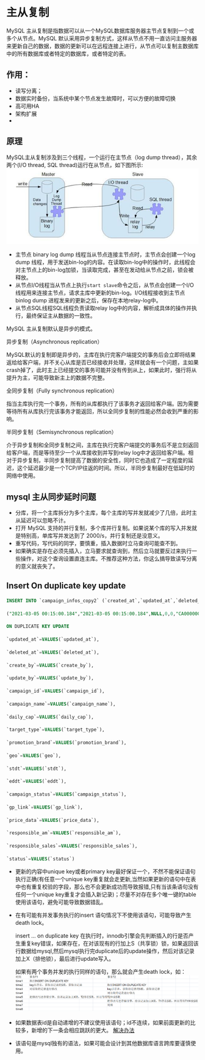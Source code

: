 # 主从复制

MySQL 主从复制是指数据可以从一个MySQL数据库服务器主节点复制到一个或多个从节点。MySQL 默认采用异步复制方式，这样从节点不用一直访问主服务器来更新自己的数据，数据的更新可以在远程连接上进行，从节点可以复制主数据库中的所有数据库或者特定的数据库，或者特定的表。

## 作用：
- 读写分离；
- 数据实时备份，当系统中某个节点发生故障时，可以方便的故障切换
- 高可用HA
- 架构扩展
- 
## 原理
MySQL主从复制涉及到三个线程，一个运行在主节点（log dump thread），其余两个(I/O thread, SQL thread)运行在从节点，如下图所示:
![](img/v2-1b0c3f31bd398c39b9e0930059b0ca24_b.jpg)

- 主节点 binary log dump 线程当从节点连接主节点时，主节点会创建一个log dump 线程，用于发送bin-log的内容。在读取bin-log中的操作时，此线程会对主节点上的bin-log加锁，当读取完成，甚至在发动给从节点之前，锁会被释放。
- 从节点I/O线程当从节点上执行`start slave`命令之后，从节点会创建一个I/O线程用来连接主节点，请求主库中更新的bin-log。I/O线程接收到主节点binlog dump 进程发来的更新之后，保存在本地relay-log中。
- 从节点SQL线程SQL线程负责读取relay log中的内容，解析成具体的操作并执行，最终保证主从数据的一致性。

MySQL 主从复制默认是异步的模式。

异步复制（Asynchronous replication）

MySQL默认的复制即是异步的，主库在执行完客户端提交的事务后会立即将结果返给给客户端，并不关心从库是否已经接收并处理，这样就会有一个问题，主如果crash掉了，此时主上已经提交的事务可能并没有传到从上，如果此时，强行将从提升为主，可能导致新主上的数据不完整。

全同步复制（Fully synchronous replication）

指当主库执行完一个事务，所有的从库都执行了该事务才返回给客户端。因为需要等待所有从库执行完该事务才能返回，所以全同步复制的性能必然会收到严重的影响。

半同步复制（Semisynchronous replication）

介于异步复制和全同步复制之间，主库在执行完客户端提交的事务后不是立刻返回给客户端，而是等待至少一个从库接收到并写到relay log中才返回给客户端。相对于异步复制，半同步复制提高了数据的安全性，同时它也造成了一定程度的延迟，这个延迟最少是一个TCP/IP往返的时间。所以，半同步复制最好在低延时的网络中使用。

## mysql 主从同步延时问题
- 分库，将一个主库拆分为多个主库，每个主库的写并发就减少了几倍，此时主从延迟可以忽略不计。
- 打开 MySQL 支持的并行复制，多个库并行复制。如果说某个库的写入并发就是特别高，单库写并发达到了 2000/s，并行复制还是没意义。
- 重写代码，写代码的同学，要慎重，插入数据时立马查询可能查不到。
- 如果确实是存在必须先插入，立马要求就查询到，然后立马就要反过来执行一些操作，对这个查询设置直连主库。不推荐这种方法，你这么搞导致读写分离的意义就丧失了。

## Insert On duplicate key update 

```sql
INSERT INTO `campaign_infos_copy2` (`created_at`,`updated_at`,`deleted_at`,`create_by`,`update_by`,`campaign_id`,`campaign_name`,`daily_cap`,`target_type`,`promotion_brand`,`geo`,`stdt`,`eddt`,`campaign_status`,`gp_link`,`price_data`,`responsible_am`,`responsible_sales`,`status`) VALUES ("2021-03-05 00:15:00.184","2021-03-05 00:15:00.184",NULL,0,0,"CA00000002184","FarmHeroesSaga_Global_CPI_20210302","59","Purchase","com.king.farmheroessaga","Global","2021-03-02","2025-03-31","Closed","https://play.google.com/store/apps/details?id=com.king.farmheroessaga","https://www.baidu.com","Sean Meng","John Pryor",1),

("2021-03-05 00:15:00.184","2021-03-05 00:15:00.184",NULL,0,0,"CA00000002173","EASYJOY-InstaMoney_IN_CPA_20210126","50","Install_Gaid","com.innofinsolutions.instamoney","IN","2021-01-27","2022-01-27","Launch","https://play.google.com/store/apps/details?id=com.innofinsolutions.instamoney","https://www.baidu.com","Matt Ma","Cynthia Chen",1)

ON DUPLICATE KEY UPDATE 

`updated_at`=VALUES(`updated_at`),

`deleted_at`=VALUES(`deleted_at`),

`create_by`=VALUES(`create_by`),

`update_by`=VALUES(`update_by`),

`campaign_id`=VALUES(`campaign_id`),

`campaign_name`=VALUES(`campaign_name`),

`daily_cap`=VALUES(`daily_cap`),

`target_type`=VALUES(`target_type`),

`promotion_brand`=VALUES(`promotion_brand`),

`geo`=VALUES(`geo`),

`stdt`=VALUES(`stdt`),

`eddt`=VALUES(`eddt`),

`campaign_status`=VALUES(`campaign_status`),

`gp_link`=VALUES(`gp_link`),

`price_data`=VALUES(`price_data`),

`responsible_am`=VALUES(`responsible_am`),

`responsible_sales`=VALUES(`responsible_sales`),

`status`=VALUES(`status`)    
```

- 更新的内容中unique key或者primary key最好保证一个，不然不能保证语句执行正确(有任意一个unique key重复就会走更新,当然如果更新的语句中在表中也有重复校验的字段，那么也不会更新成功而导致报错,只有当该条语句没有任何一个unique key重复才会插入新记录)；尽量不对存在多个唯一键的table使用该语句，避免可能导致数据错乱。
- 在有可能有并发事务执行的insert 语句情况下不使用该语句，可能导致产生death lock。
  
  insert ... on duplicate key 在执行时，innodb引擎会先判断插入的行是否产生重复key错误，如果存在，在对该现有的行加上S（共享锁）锁，如果返回该行数据给mysql,然后mysql执行完duplicate后的update操作，然后对该记录加上X（排他锁），最后进行update写入。

  如果有两个事务并发的执行同样的语句，那么就会产生death lock，如：
  ![](img/1401949-20191025133624343-1194346486.png)

- 如果数据表id是自动递增的不建议使用该语句；id不连续，如果前面更新的比较多，新增的下一条会相应跳跃的更大。
  [解决办法](https://blog.csdn.net/eleanoryss/article/details/82997899)
- 该语句是mysql独有的语法，如果可能会设计到其他数据库语言跨库要谨慎使用。